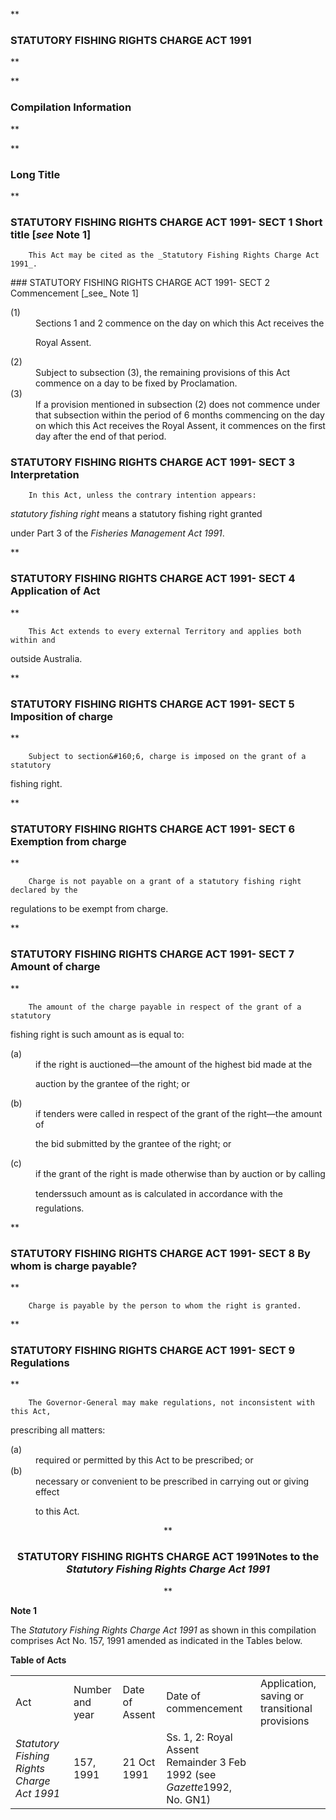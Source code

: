 **

###  STATUTORY FISHING RIGHTS CHARGE ACT 1991 
**


**

###  Compilation Information 
**


**

###  Long Title 
**
###  STATUTORY FISHING RIGHTS CHARGE ACT 1991- SECT 1  Short title [_see_ Note 1] 
<dl compact="">

		This Act may be cited as the _Statutory Fishing Rights Charge Act 1991_.

 </dl>
###  STATUTORY FISHING RIGHTS CHARGE ACT 1991- SECT 2  Commencement [_see_ Note 1] 
<dl compact="">

<dt>(1)</dt><dd>Sections&#160;1 and 2 commence on the day on which this Act receives the

Royal Assent.</dd> <dt>(2)</dt><dd>Subject to subsection&#160;(3), the remaining provisions of this Act commence on a day to be fixed by Proclamation.</dd> <dt>(3)</dt><dd>If a provision mentioned in subsection&#160;(2) does not commence under that subsection within the period of 6 months commencing on the day on which this Act receives the Royal Assent, it commences on the first day after the end of that period. </dd> </dl>
###  STATUTORY FISHING RIGHTS CHARGE ACT 1991- SECT 3  Interpretation 
<dl compact="">

		In this Act, unless the contrary intention appears:

 </dl>
<dl compact=""><dl compact="">

_statutory fishing right_ means a statutory fishing right granted

under Part&#160;3 of the _Fisheries Management Act 1991_.

 </dl></dl>

**

###  STATUTORY FISHING RIGHTS CHARGE ACT 1991- SECT 4  Application of Act 
**

 <dl compact=""><dl compact="">

		This Act extends to every external Territory and applies both within and

outside Australia.

 </dl></dl>

**

###  STATUTORY FISHING RIGHTS CHARGE ACT 1991- SECT 5  Imposition of charge 
**

 <dl compact=""><dl compact="">

		Subject to section&#160;6, charge is imposed on the grant of a statutory

fishing right.

 </dl></dl>

**

###  STATUTORY FISHING RIGHTS CHARGE ACT 1991- SECT 6  Exemption from charge 
**

 <dl compact=""><dl compact="">

		Charge is not payable on a grant of a statutory fishing right declared by the

regulations to be exempt from charge.

 </dl></dl>

**

###  STATUTORY FISHING RIGHTS CHARGE ACT 1991- SECT 7  Amount of charge 
**

 <dl compact=""><dl compact="">

		The amount of the charge payable in respect of the grant of a statutory

fishing right is such amount as is equal to:

 </dl></dl>

<dl compact=""><dl compact=""><dl compact="">

<dt>(a)</dt><dd>if the right is auctioned&#151;the amount of the highest bid made at the

auction by the grantee of the right; or</dd>

<dt>(b)</dt><dd>if tenders were called in respect of the grant of the right&#151;the amount of

the bid submitted by the grantee of the right; or</dd>

<dt>(c)</dt><dd>if the grant of the right is made otherwise than by auction or by calling

tenders&#151;such amount as is calculated in accordance with the regulations.

</dd>

</dl></dl></dl>

**

###  STATUTORY FISHING RIGHTS CHARGE ACT 1991- SECT 8  By whom is charge payable? 
**

 <dl compact=""><dl compact="">

		Charge is payable by the person to whom the right is granted.

 </dl></dl>

**

###  STATUTORY FISHING RIGHTS CHARGE ACT 1991- SECT 9  Regulations 
**

 <dl compact=""><dl compact="">

		The Governor-General may make regulations, not inconsistent with this Act,

prescribing all matters:

 </dl></dl>

<dl compact=""><dl compact=""><dl compact="">

<dt>(a)</dt><dd>required or permitted by this Act to be prescribed; or</dd>

<dt>(b)</dt><dd>necessary or convenient to be prescribed in carrying out or giving effect

to this Act.

</dd>

</dl></dl></dl>

<center>**

###  STATUTORY FISHING RIGHTS CHARGE ACT 1991<centreit>Notes to the _Statutory Fishing Rights Charge Act 1991_ </centreit>
**</center>

**Note 1**

The _Statutory Fishing Rights Charge Act 1991_ as shown in this compilation comprises Act No.&#160;157, 1991 amended as indicated in the Tables below.

**Table of Acts**

<table><tr align="left">
  <td colspan="1" align="left">
    <div>Act</div>

  </td>
  <td colspan="1" align="left">
    <div>Number 
and year</div>

  </td>
  <td colspan="1" align="left">
    <div>Date 
of Assent</div>

  </td>
  <td colspan="1" align="left">
    <div>Date of commencement</div>

  </td>
  <td colspan="1" align="left">
    <div>Application, saving or transitional provisions</div>

  </td>
</tr>
<tr align="left">
  <td colspan="1" align="left">
    <div><i>Statutory Fishing Rights Charge Act 1991</i></div>

  </td>
  <td colspan="1" align="left">
    <div>157, 1991</div>

  </td>
  <td colspan="1" align="left">
    <div>21 Oct 1991</div>

  </td>
  <td colspan="1" align="left">
    <div>Ss. 1, 2: Royal Assent 
Remainder 3 Feb 1992 (see <i>Gazette</i>1992, No. GN1)</div>

  </td>
  <td colspan="1" align="left">

  </td>
</tr></table>


